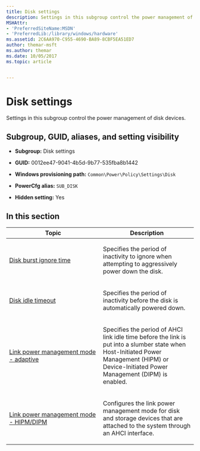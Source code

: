 ```yaml
---
title: Disk settings
description: Settings in this subgroup control the power management of disk devices.
MSHAttr:
- 'PreferredSiteName:MSDN'
- 'PreferredLib:/library/windows/hardware'
ms.assetid: 2C6AA970-C955-4690-BA89-8CBF5EA51ED7
author: themar-msft
ms.author: themar
ms.date: 10/05/2017
ms.topic: article


---
```


# Disk settings


Settings in this subgroup control the power management of disk devices.

## <span id="Subgroup__GUID__aliases__and_setting_visibility"></span><span id="subgroup__guid__aliases__and_setting_visibility"></span><span id="SUBGROUP__GUID__ALIASES__AND_SETTING_VISIBILITY"></span>Subgroup, GUID, aliases, and setting visibility


-   **Subgroup:** Disk settings

-   **GUID:** 0012ee47-9041-4b5d-9b77-535fba8b1442

-   **Windows provisioning path:** `Common\Power\Policy\Settings\Disk`

-   **PowerCfg alias:** `SUB_DISK`

-   **Hidden setting:** Yes

## <span id="in_this_section"></span>In this section


<table>
<colgroup>
<col width="50%" />
<col width="50%" />
</colgroup>
<thead>
<tr class="header">
<th>Topic</th>
<th>Description</th>
</tr>
</thead>
<tbody>
<tr class="odd">
<td><p><a href="disk-settings-disk-burst-ignore-time.md" data-raw-source="[Disk burst ignore time](disk-settings-disk-burst-ignore-time.md)">Disk burst ignore time</a></p></td>
<td><p>Specifies the period of inactivity to ignore when attempting to aggressively power down the disk.</p></td>
</tr>
<tr class="even">
<td><p><a href="disk-settings-disk-idle-timeout.md" data-raw-source="[Disk idle timeout](disk-settings-disk-idle-timeout.md)">Disk idle timeout</a></p></td>
<td><p>Specifies the period of inactivity before the disk is automatically powered down.</p></td>
</tr>
<tr class="odd">
<td><p><a href="disk-settings-link-power-management-mode---adaptive.md" data-raw-source="[Link power management mode - adaptive](disk-settings-link-power-management-mode---adaptive.md)">Link power management mode - adaptive</a></p></td>
<td><p>Specifies the period of AHCI link idle time before the link is put into a slumber state when Host-Initiated Power Management (HIPM) or Device-Initiated Power Management (DIPM) is enabled.</p></td>
</tr>
<tr class="even">
<td><p><a href="disk-settings-link-power-management-mode---hipm-dipm.md" data-raw-source="[Link power management mode - HIPM/DIPM](disk-settings-link-power-management-mode---hipm-dipm.md)">Link power management mode - HIPM/DIPM</a></p></td>
<td><p>Configures the link power management mode for disk and storage devices that are attached to the system through an AHCI interface.</p></td>
</tr>
</tbody>
</table>
